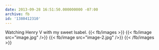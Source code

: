 ```yaml
---
date: 2013-09-28 16:51:50.000000000 -07:00
archive: fb
id: '1380412310'
---
```


Watching Henry V with my sweet Isabel.
{{< fb/images >}}
{{< fb/image src="image.jpg" />}}
{{< fb/image src="image-2.jpg" />}}
{{< /fb/images >}}
